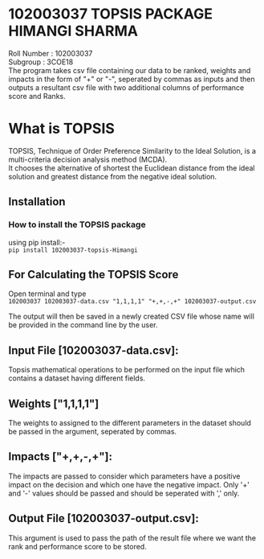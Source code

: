 # 102003037 TOPSIS PACKAGE HIMANGI SHARMA
Roll Number : 102003037 <br>
Subgroup : 3COE18 <br>
The program takes csv file containing our data to be ranked, weights and impacts in the form of "+" or "-", seperated by commas as inputs and then outputs a resultant csv file with two additional columns of performance score and Ranks.

# What is TOPSIS
TOPSIS, Technique of Order Preference Similarity to the Ideal Solution, is a multi-criteria decision analysis method (MCDA). <br>
It chooses the alternative of shortest the Euclidean distance from the ideal solution and greatest distance from the negative ideal solution. <br>

## Installation
### How to install the TOPSIS package <br>
using pip install:-<br>
``` pip install 102003037-topsis-Himangi ```

## For Calculating the TOPSIS Score
Open terminal and type <br>
``` 102003037 102003037-data.csv "1,1,1,1" "+,+,-,+" 102003037-output.csv ```

The output will then be saved in a newly created CSV file whose name will be provided in the command line by the user.

## Input File [102003037-data.csv]:
Topsis mathematical operations to be performed on the input file which contains a dataset having different fields.

## Weights ["1,1,1,1"]
The weights to assigned to the different parameters in the dataset should be passed in the argument, seperated by commas.

## Impacts ["+,+,-,+"]:
The impacts are passed to consider which parameters have a positive impact on the decision and which one have the negative impact. Only '+' and '-' values should be passed and should be seperated with ',' only.

## Output File [102003037-output.csv]:
This argument is used to pass the path of the result file where we want the rank and performance score to be stored.




